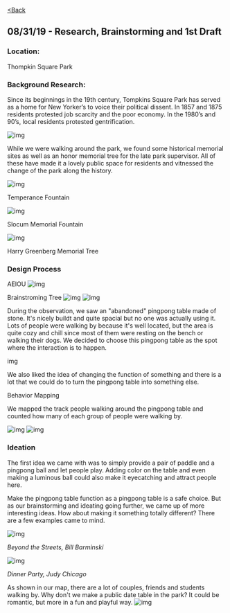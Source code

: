 [<Back](README.md)

## 08/31/19 - Research, Brainstorming and 1st Draft

### Location:
Thompkin Square Park
### Background Research:
Since its beginnings in the 19th century, Tompkins Square Park has served as a home for New Yorker’s to voice their political dissent. In 1857 and 1875 residents protested job scarcity and the poor economy. In the 1980’s and 90’s, local residents protested gentrification.

![img](img/protest.png)

While we were walking around the park, we found some historical memorial sites as well as an honor memorial tree for the late park supervisor. All of these have made it a lovely public space for residents and vitnessed the change of the park along the history.

![img](img/fountain.jpg)

Temperance Fountain

![img](img/memo.png)

Slocum Memorial Fountain

![img](img/tree.png)

Harry Greenberg Memorial Tree

### Design Process 
AEIOU
![img](img/aeiou.png)

Brainstroming Tree
![img](img/bs1.png)
![img](img/bs2.png)

During the observation, we saw an "abandoned" pingpong table made of stone. It's nicely buildt and quite spacial but no one was actually using it. Lots of people were walking by because it's well located, but the area is quite cozy and chill since most of them were resting on the bench or walking their dogs. We decided to choose this pingpong table as the spot where the interaction is to happen.

img

We also liked the idea of changing the function of something and there is a lot that we could do to turn the pingpong table into something else.

Behavior Mapping

We mapped the track people walking around the pingpong table and counted how many of each group of people were walking by.

![img](img/map1.jpeg)
![img](img/map2.jpeg)

### Ideation
The first idea we came with was to simply provide a pair of paddle and a pingpong ball and let people play. Adding color on the table and even making a luminous ball could also make it eyecatching and attract people here. 

Make the pingpong table function as a pingpong table is a safe choice. But as our brainstorming and ideating going further, we came up of more interesting ideas. How about making it something totally different? There are a few examples came to mind.

![img](img/cb.jpeg)

*Beyond the Streets, Bill Barminski*

![img](img/dt1.jpeg)

*Dinner Party, Judy Chicago*

As shown in our map, there are a lot of couples, friends and students walking by. Why don't we make a public date table in the park? It could be romantic, but more in a fun and playful way. 
![img](img/draft.jpeg)
